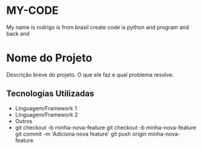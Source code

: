 # MY-CODE
My name is rodrigo is from brasil  create code is python and program and back and
# Nome do Projeto

Descrição breve do projeto. O que ele faz e qual problema resolve.

## Tecnologias Utilizadas

- Linguagem/Framework 1
- Linguagem/Framework 2
- Outros
- git checkout -b minha-nova-feature
git checkout -b minha-nova-feature
git commit -m 'Adiciona nova feature'
git push origin minha-nova-feature
